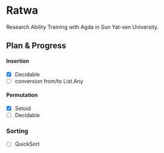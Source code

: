 # Ratwa

Research Ability Training with Agda in Sun Yat-sen University.

## Plan & Progress

#### Insertion

- [x] Decidable
- [ ] conversion from/to List.Any

#### Permutation

- [x] Setoid
- [ ] Decidable

### Sorting

- [ ] QuickSort

